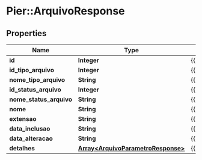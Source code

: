 # Pier::ArquivoResponse

## Properties
Name | Type | Description | Notes
------------ | ------------- | ------------- | -------------
**id** | **Integer** | {{{arquivo_response_id_value}}} | [optional] 
**id_tipo_arquivo** | **Integer** | {{{arquivo_response_id_tipo_arquivo_value}}} | [optional] 
**nome_tipo_arquivo** | **String** | {{{arquivo_response_nome_tipo_arquivo_value}}} | [optional] 
**id_status_arquivo** | **Integer** | {{{arquivo_response_id_status_arquivo_value}}} | [optional] 
**nome_status_arquivo** | **String** | {{{arquivo_response_nome_status_arquivo_value}}} | [optional] 
**nome** | **String** | {{{arquivo_response_nome_value}}} | [optional] 
**extensao** | **String** | {{{arquivo_response_extensao_value}}} | [optional] 
**data_inclusao** | **String** | {{{arquivo_response_data_inclusao_value}}} | [optional] 
**data_alteracao** | **String** | {{{arquivo_response_data_alteracao_value}}} | [optional] 
**detalhes** | [**Array&lt;ArquivoParametroResponse&gt;**](ArquivoParametroResponse.md) | {{{arquivo_response_detalhes_value}}} | [optional] 


